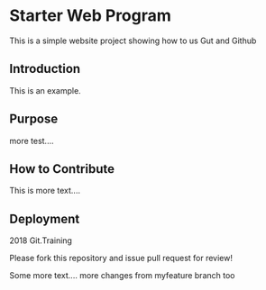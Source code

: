 # Starter Web Program

This is a simple website project
showing how to us Gut and Github

## Introduction

This is an example.

## Purpose

more test....

## How to Contribute

This is more text....

## Deployment

2018 Git.Training

Please fork this repository and issue pull request for review!

Some more text....
more changes from myfeature branch too